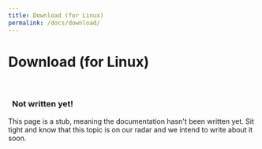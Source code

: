 ```yaml
---
title: Download (for Linux)
permalink: /docs/download/
---
```


# Download (for Linux)

<br>
<div class="panel panel-info">
  <div class="panel-heading">
    <h3 class="panel-title">
      <i class="fa fa-pencil" aria-hidden="true"></i>&nbsp;
      Not written yet!
    </h3>
  </div>
  <div class="panel-body">
    This page is a stub, meaning the documentation hasn't been written yet. Sit tight and know that this topic is on our radar and we intend to write about it soon.
  </div>
</div>
